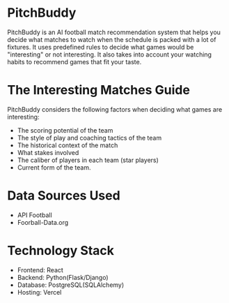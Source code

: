 # PitchBuddy
PitchBuddy is an AI football match recommendation system that helps you decide what matches to watch when the schedule is packed with a lot of fixtures. It uses predefined rules to decide what games would be "interesting" or not interesting. It also takes into account your watching habits to recommend games that fit your taste.

# The Interesting Matches Guide
PitchBuddy considers the following factors when deciding what games are interesting:
- The scoring potential of the team
- The style of play and coaching tactics of the team
- The historical context of the match
- What stakes involved
- The caliber of players in each team (star players)
- Current form of the team.

# Data Sources Used
- API Football
- Foorball-Data.org

# Technology Stack
- Frontend: React
- Backend: Python(Flask/Django)
- Database: PostgreSQL(SQLAlchemy)
- Hosting: Vercel
